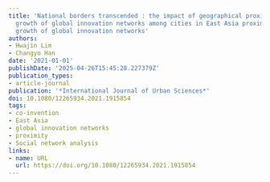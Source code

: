 ```yaml
---
title: 'National borders transcended : the impact of geographical proximity on the
  growth of global innovation networks among cities in East Asia proximity on the
  growth of global innovation networks'
authors:
- Hwajin Lim
- Changyo Han
date: '2021-01-01'
publishDate: '2025-04-26T15:45:28.227379Z'
publication_types:
- article-journal
publication: '*International Journal of Urban Sciences*'
doi: 10.1080/12265934.2021.1915854
tags:
- co-invention
- East Asia
- global innovation networks
- proximity
- Social network analysis
links:
- name: URL
  url: https://doi.org/10.1080/12265934.2021.1915854
---
```

